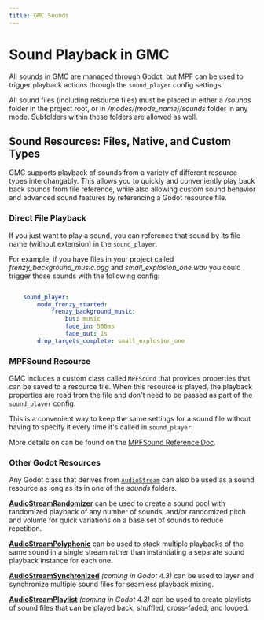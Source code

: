 ```yaml
---
title: GMC Sounds
---
```


# Sound Playback in GMC

All sounds in GMC are managed through Godot, but MPF can be used to trigger playback actions through the `sound_player` config settings.

All sound files (including resource files) must be placed in either a */sounds* folder in the project root, or in */modes/(mode_name)/sounds* folder in any mode. Subfolders within these folders are allowed as well.

## Sound Resources: Files, Native, and Custom Types

GMC supports playback of sounds from a variety of different resource types interchangably. This allows you to quickly and conveniently play back back sounds from file reference, while also allowing custom sound behavior and advanced sound features by referencing a Godot resource file.

### Direct File Playback

If you just want to play a sound, you can reference that sound by its file name (without extension) in the `sound_player`.

For example, if you have files in your project called *frenzy_background_music.ogg* and *small_explosion_one.wav* you could trigger those sounds with the following config:

``` yaml

    sound_player:
        mode_frenzy_started:
            frenzy_background_music:
                bus: music
                fade_in: 500ms
                fade_out: 1s
        drop_targets_complete: small_explosion_one

```

### MPFSound Resource

GMC includes a custom class called `MPFSound` that provides properties that can be saved to a resource file. When this resource is played, the playback properties are read from the file and don't need to be passed as part of the `sound_player` config.

This is a convenient way to keep the same settings for a sound file without having to specify it every time it's called in `sound_player`.

More details on can be found on the [MPFSound Reference Doc](reference/mpf-sound-asset.md).

### Other Godot Resources

Any Godot class that derives from [`AudioStream`](https://docs.godotengine.org/en/stable/classes/class_audiostream.html) can also be used as a sound resource as long as its in one of the *sounds* folders.

[**AudioStreamRandomizer**](https://docs.godotengine.org/en/stable/classes/class_audiostreamrandomizer.html#class-audiostreamrandomizer) can be used to create a sound pool with randomized playback of any number of sounds, and/or randomized pitch and volume for quick variations on a base set of sounds to reduce repetition.

[**AudioStreamPolyphonic**](https://docs.godotengine.org/en/stable/classes/class_audiostreampolyphonic.html#class-audiostreampolyphonic) can be used to stack multiple playbacks of the same sound in a single stream rather than instantiating a separate sound playback instance for each one.

[**AudioStreamSynchronized**](https://docs.godotengine.org/en/latest/classes/class_audiostreamsynchronized.html#class-audiostreamsynchronized) *(coming in Godot 4.3)* can be used to layer and synchronize multiple sound files for seamless playback mixing.

[**AudioStreamPlaylist**](https://docs.godotengine.org/en/latest/classes/class_audiostreamplaylist.html#class-audiostreamplaylist) *(coming in Godot 4.3)* can be used to create playlists of sound files that can be played back, shuffled, cross-faded, and looped.